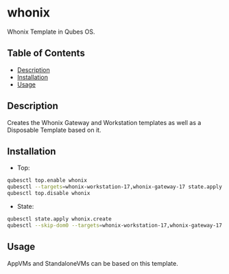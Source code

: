 # whonix

Whonix Template in Qubes OS.

## Table of Contents

* [Description](#description)
* [Installation](#installation)
* [Usage](#usage)

## Description

Creates the Whonix Gateway and Workstation templates as well as a Disposable
Template based on it.

## Installation

- Top:
```sh
qubesctl top.enable whonix
qubesctl --targets=whonix-workstation-17,whonix-gateway-17 state.apply
qubesctl top.disable whonix
```

- State:
<!-- pkg:begin:post-install -->
```sh
qubesctl state.apply whonix.create
qubesctl --skip-dom0 --targets=whonix-workstation-17,whonix-gateway-17 state.apply whonix.install
```
<!-- pkg:end:post-install -->

## Usage

AppVMs and StandaloneVMs can be based on this template.
